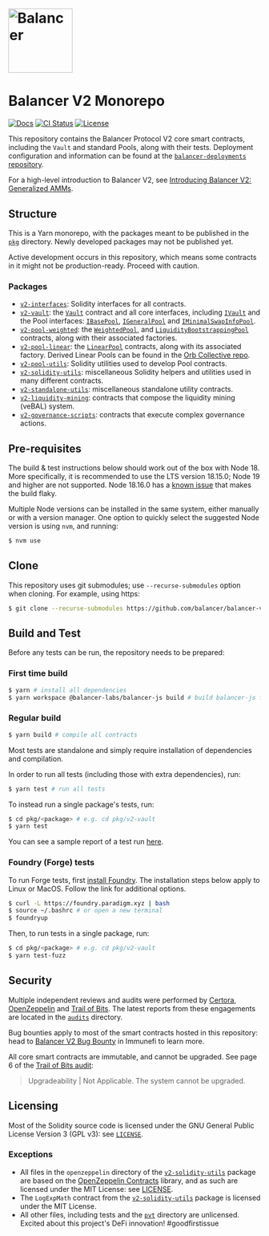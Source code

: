 # <img src="logo.svg" alt="Balancer" height="128px">

# Balancer V2 Monorepo

[![Docs](https://img.shields.io/badge/docs-%F0%9F%93%84-blue)](https://docs.balancer.fi/)
[![CI Status](https://github.com/balancer-labs/balancer-v2-monorepo/workflows/CI/badge.svg)](https://github.com/balancer-labs/balancer-v2-monorepo/actions)
[![License](https://img.shields.io/badge/License-GPLv3-green.svg)](https://www.gnu.org/licenses/gpl-3.0)

This repository contains the Balancer Protocol V2 core smart contracts, including the `Vault` and standard Pools, along with their tests.
Deployment configuration and information can be found at the [`balancer-deployments` repository](https://github.com/balancer/balancer-deployments).

For a high-level introduction to Balancer V2, see [Introducing Balancer V2: Generalized AMMs](https://medium.com/balancer-protocol/balancer-v2-generalizing-amms-16343c4563ff).

## Structure

This is a Yarn monorepo, with the packages meant to be published in the [`pkg`](./pkg) directory. Newly developed packages may not be published yet.

Active development occurs in this repository, which means some contracts in it might not be production-ready. Proceed with caution.

### Packages

- [`v2-interfaces`](./pkg/interfaces): Solidity interfaces for all contracts.
- [`v2-vault`](./pkg/vault): the [`Vault`](./pkg/vault/contracts/Vault.sol) contract and all core interfaces, including [`IVault`](./pkg/interfaces/contracts/vault/IVault.sol) and the Pool interfaces: [`IBasePool`](./pkg/interfaces/contracts/vault/IBasePool.sol), [`IGeneralPool`](./pkg/interfaces/contracts/vault/IGeneralPool.sol) and [`IMinimalSwapInfoPool`](./pkg/interfaces/contracts/vault/IMinimalSwapInfoPool.sol).
- [`v2-pool-weighted`](./pkg/pool-weighted): the [`WeightedPool`](./pkg/pool-weighted/contracts/WeightedPool.sol), and [`LiquidityBootstrappingPool`](./pkg/pool-weighted/contracts/lbp/LiquidityBootstrappingPool.sol) contracts, along with their associated factories.
- [`v2-pool-linear`](./pkg/pool-linear): the [`LinearPool`](./pkg/pool-linear/contracts/LinearPool.sol) contracts, along with its associated factory. Derived Linear Pools can be found in the [Orb Collective repo](https://github.com/orbcollective/linear-pools).
- [`v2-pool-utils`](./pkg/pool-utils): Solidity utilities used to develop Pool contracts.
- [`v2-solidity-utils`](./pkg/solidity-utils): miscellaneous Solidity helpers and utilities used in many different contracts.
- [`v2-standalone-utils`](./pkg/standalone-utils): miscellaneous standalone utility contracts.
- [`v2-liquidity-mining`](./pkg/liquidity-mining): contracts that compose the liquidity mining (veBAL) system.
- [`v2-governance-scripts`](./pkg/governance-scripts): contracts that execute complex governance actions.

## Pre-requisites

The build & test instructions below should work out of the box with Node 18. More specifically, it is recommended to use the LTS version 18.15.0; Node 19 and higher are not supported. Node 18.16.0 has a [known issue](https://github.com/NomicFoundation/hardhat/issues/3877) that makes the build flaky.

Multiple Node versions can be installed in the same system, either manually or with a version manager.
One option to quickly select the suggested Node version is using `nvm`, and running:

```bash
$ nvm use
```

## Clone

This repository uses git submodules; use `--recurse-submodules` option when cloning. For example, using https:

```bash
$ git clone --recurse-submodules https://github.com/balancer/balancer-v2-monorepo.git
```

## Build and Test

Before any tests can be run, the repository needs to be prepared:

### First time build

```bash
$ yarn # install all dependencies
$ yarn workspace @balancer-labs/balancer-js build # build balancer-js first
```

### Regular build

```bash
$ yarn build # compile all contracts
```

Most tests are standalone and simply require installation of dependencies and compilation.

In order to run all tests (including those with extra dependencies), run:

```bash
$ yarn test # run all tests
```

To instead run a single package's tests, run:

```bash
$ cd pkg/<package> # e.g. cd pkg/v2-vault
$ yarn test
```

You can see a sample report of a test run [here](./audits/test-report.md).

### Foundry (Forge) tests

To run Forge tests, first [install Foundry](https://book.getfoundry.sh/getting-started/installation). The installation steps below apply to Linux or MacOS. Follow the link for additional options.

```bash
$ curl -L https://foundry.paradigm.xyz | bash
$ source ~/.bashrc # or open a new terminal
$ foundryup
```

Then, to run tests in a single package, run:
```bash
$ cd pkg/<package> # e.g. cd pkg/v2-vault
$ yarn test-fuzz
```

## Security

Multiple independent reviews and audits were performed by [Certora](https://www.certora.com/), [OpenZeppelin](https://openzeppelin.com/) and [Trail of Bits](https://www.trailofbits.com/). The latest reports from these engagements are located in the [`audits`](./audits) directory.

Bug bounties apply to most of the smart contracts hosted in this repository: head to [Balancer V2 Bug Bounty](https://immunefi.com/bug-bounty/balancer/information/) in Immunefi to learn more.

All core smart contracts are immutable, and cannot be upgraded. See page 6 of the [Trail of Bits audit](https://github.com/balancer-labs/balancer-v2-monorepo/blob/master/audits/trail-of-bits/2021-04-02.pdf):

> Upgradeability | Not Applicable. The system cannot be upgraded.

## Licensing

Most of the Solidity source code is licensed under the GNU General Public License Version 3 (GPL v3): see [`LICENSE`](./LICENSE).

### Exceptions

- All files in the `openzeppelin` directory of the [`v2-solidity-utils`](./pkg/solidity-utils) package are based on the [OpenZeppelin Contracts](https://github.com/OpenZeppelin/openzeppelin-contracts) library, and as such are licensed under the MIT License: see [LICENSE](./pkg/solidity-utils/contracts/openzeppelin/LICENSE).
- The `LogExpMath` contract from the [`v2-solidity-utils`](./pkg/solidity-utils) package is licensed under the MIT License.
- All other files, including tests and the [`pvt`](./pvt) directory are unlicensed.
Excited about this project's DeFi innovation!  #goodfirstissue
